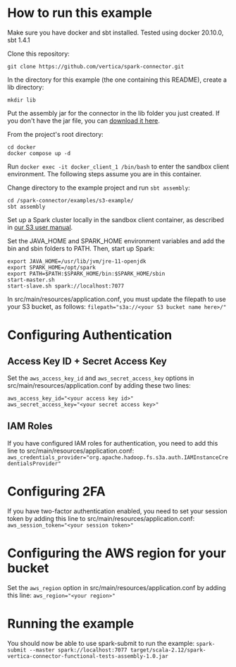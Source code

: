 # How to run this example

Make sure you have docker and sbt installed. Tested using docker 20.10.0, sbt 1.4.1

Clone this repository:
```
git clone https://github.com/vertica/spark-connector.git
```

In the directory for this example (the one containing this README), create a lib directory:
```
mkdir lib
```

Put the assembly jar for the connector in the lib folder you just created. If you don't have the jar file, you can [download it here](https://github.com/vertica/spark-connector/releases).

From the project's root directory:
```
cd docker
docker compose up -d
```

Run `docker exec -it docker_client_1 /bin/bash` to enter the sandbox client environment. The following steps assume you are in this container.

Change directory to the example project and run `sbt assembly`:
```
cd /spark-connector/examples/s3-example/
sbt assembly
```

Set up a Spark cluster locally in the sandbox client container, as described in [our S3 user manual](https://github.com/vertica/spark-connector/blob/main/S3UserManual.md).

Set the JAVA_HOME and SPARK_HOME environment variables and add the bin and sbin folders to PATH. Then, start up Spark:
```
export JAVA_HOME=/usr/lib/jvm/jre-11-openjdk
export SPARK_HOME=/opt/spark
export PATH=$PATH:$SPARK_HOME/bin:$SPARK_HOME/sbin
start-master.sh
start-slave.sh spark://localhost:7077
```

In src/main/resources/application.conf, you must update the filepath to use your S3 bucket, as follows:
`filepath="s3a://<your S3 bucket name here>/"`

# Configuring Authentication

## Access Key ID + Secret Access Key
Set the `aws_access_key_id` and `aws_secret_access_key` options in src/main/resources/application.conf by adding these two lines:
```
aws_access_key_id="<your access key id>"
aws_secret_access_key="<your secret access key>"
```

## IAM Roles

If you have configured IAM roles for authentication, you need to add this line to src/main/resources/application.conf:
`aws_credentials_provider="org.apache.hadoop.fs.s3a.auth.IAMInstanceCredentialsProvider"`

# Configuring 2FA

If you have two-factor authentication enabled, you need to set your session token by adding this line to src/main/resources/application.conf:
`aws_session_token="<your session token>"`

# Configuring the AWS region for your bucket

Set the `aws_region` option in src/main/resources/application.conf by adding this line:
`aws_region="<your region>"`

# Running the example

You should now be able to use spark-submit to run the example:
`spark-submit --master spark://localhost:7077 target/scala-2.12/spark-vertica-connector-functional-tests-assembly-1.0.jar`
